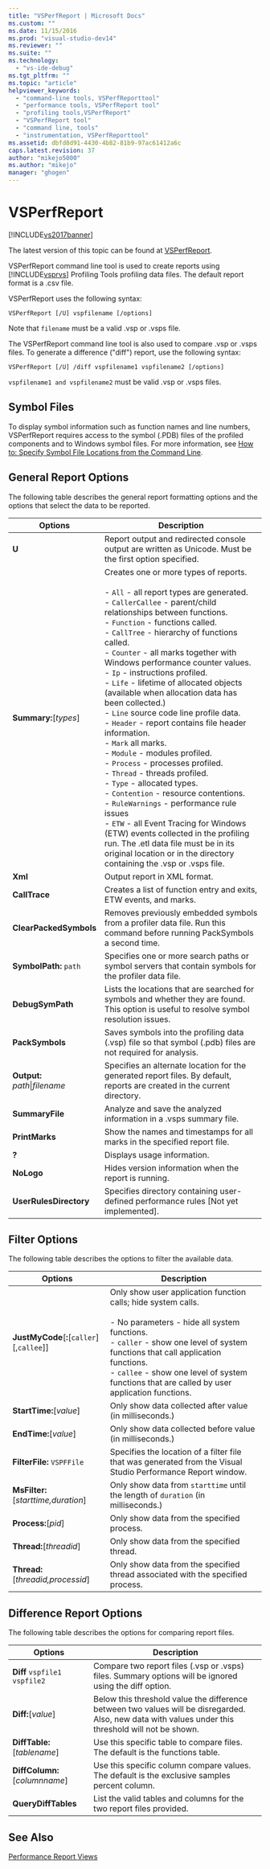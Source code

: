 ```yaml
---
title: "VSPerfReport | Microsoft Docs"
ms.custom: ""
ms.date: 11/15/2016
ms.prod: "visual-studio-dev14"
ms.reviewer: ""
ms.suite: ""
ms.technology: 
  - "vs-ide-debug"
ms.tgt_pltfrm: ""
ms.topic: "article"
helpviewer_keywords: 
  - "command-line tools, VSPerfReporttool"
  - "performance tools, VSPerfReport tool"
  - "profiling tools,VSPerfReport"
  - "VSPerfReport tool"
  - "command line, tools"
  - "instrumentation, VSPerfReporttool"
ms.assetid: dbfd8d91-4430-4b82-81b9-97ac61412a6c
caps.latest.revision: 37
author: "mikejo5000"
ms.author: "mikejo"
manager: "ghogen"
---
```

# VSPerfReport
[!INCLUDE[vs2017banner](../includes/vs2017banner.md)]

The latest version of this topic can be found at [VSPerfReport](https://docs.microsoft.com/visualstudio/profiling/vsperfreport).  
  
VSPerfReport command line tool is used to create reports using  [!INCLUDE[vsprvs](../includes/vsprvs-md.md)] Profiling Tools profiling data files. The default report format is a .csv file.  
  
 VSPerfReport uses the following syntax:  
  
```  
VSPerfReport [/U] vspfilename [/options]  
```  
  
 Note that `filename` must be a valid .vsp or .vsps file.  
  
 The VSPerfReport command line tool is also used to compare .vsp or .vsps files. To generate a difference ("diff") report, use the following syntax:  
  
```  
VSPerfReport [/U] /diff vspfilename1 vspfilename2 [/options]  
```  
  
 `vspfilename1 and vspfilename2` must be valid .vsp or .vsps files.  
  
## Symbol Files  
 To display symbol information such as function names and line numbers, VSPerfReport requires access to the symbol (.PDB) files of the profiled components and to Windows symbol files. For more information, see [How to: Specify Symbol File Locations from the Command Line](../profiling/how-to-specify-symbol-file-locations-from-the-command-line.md).  
  
## General Report Options  
 The following table describes the general report formatting options and the options that select the data to be reported.  
  
|Options|Description|  
|-------------|-----------------|  
|**U**|Report output and redirected console output are written as Unicode. Must be the first option specified.|  
|**Summary:**[*types*]|Creates one or more types of reports.<br /><br /> -   `All` - all report types are generated.<br />-   `CallerCallee` - parent/child relationships between functions.<br />-   `Function` - functions called.<br />-   `CallTree` - hierarchy of functions called.<br />-   `Counter` - all marks together with Windows performance counter values.<br />-   `Ip` - instructions profiled.<br />-   `Life` - lifetime of allocated objects (available when allocation data has been collected.)<br />-   `Line` source code line profile data.<br />-   `Header` - report contains file header information.<br />-   `Mark` all marks.<br />-   `Module` - modules profiled.<br />-   `Process` - processes profiled.<br />-   `Thread` - threads profiled.<br />-   `Type` - allocated types.<br />-   `Contention` - resource contentions.<br />-   `RuleWarnings` - performance rule issues<br />-   `ETW` - all Event Tracing for Windows (ETW) events collected in the profiling run. The .etl data file must be in its original location or in the directory containing the .vsp or .vsps file.|  
|**Xml**|Output report in XML format.|  
|**CallTrace**|Creates a list of function entry and exits, ETW events, and marks.|  
|**ClearPackedSymbols**|Removes previously embedded symbols from a profiler data file. Run this command before running PackSymbols a second time.|  
|**SymbolPath:** `path`|Specifies one or more search paths or symbol servers that contain symbols for the profiler data file.|  
|**DebugSymPath**|Lists the locations that are searched for symbols and whether they are found. This option is useful to resolve symbol resolution issues.|  
|**PackSymbols**|Saves symbols into the profiling data (.vsp) file so that symbol (.pdb) files are not required for analysis.|  
|**Output:** *path*&#124;*filename*|Specifies an alternate location for the generated report files. By default, reports are created in the current directory.|  
|**SummaryFile**|Analyze and save the analyzed information in a .vsps summary file.|  
|**PrintMarks**|Show the names and timestamps for all marks in the specified report file.|  
|**?**|Displays usage information.|  
|**NoLogo**|Hides version information when the report is running.|  
|**UserRulesDirectory**|Specifies directory containing user-defined performance rules [Not yet implemented].|  
  
## Filter Options  
 The following table describes the options to filter the available data.  
  
|Options|Description|  
|-------------|-----------------|  
|**JustMyCode**[**:**[`caller`][,`callee`]]|Only show user application function calls; hide system calls.<br /><br /> -   No parameters - hide all system functions.<br />-   `caller` - show one level of system functions that call application functions.<br />-   `callee` - show one level of system functions that are called by user application functions.|  
|**StartTime:**[*value*]|Only show data collected after value (in milliseconds.)|  
|**EndTime:**[*value*]|Only show data collected before value (in milliseconds.)|  
|**FilterFile:** `VSPFFile`|Specifies the location of a filter file that was generated from the Visual Studio Performance Report window.|  
|**MsFilter:**[*starttime,duration*]|Only show data from `starttime` until the length of `duration` (in milliseconds.)|  
|**Process:**[*pid*]|Only show data from the specified process.|  
|**Thread:**[*threadid*]|Only show data from the specified thread.|  
|**Thread:**[*threadid,processid*]|Only show data from the specified thread associated with the specified process.|  
  
## Difference Report Options  
 The following table describes the options for comparing report files.  
  
|Options|Description|  
|-------------|-----------------|  
|**Diff**  `vspfile1 vspfile2`|Compare two report files (.vsp or .vsps) files. Summary options will be ignored using the diff option.|  
|**Diff:**[*value*]|Below this threshold value the difference between two values will be disregarded. Also, new data with values under this threshold will not be shown.|  
|**DiffTable:**[*tablename*]|Use this specific table to compare files. The default is the functions table.|  
|**DiffColumn:**[*columnname*]|Use this specific column compare values. The default is the exclusive samples percent column.|  
|**QueryDiffTables**|List the valid tables and columns for the two report files provided.|  
  
## See Also  
 [Performance Report Views](../profiling/performance-report-views.md)



